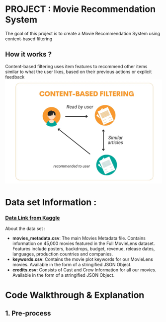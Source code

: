 # PROJECT : Movie Recommendation System
The goal of this project is to create a Movie Recommendation System using content-based filtering
## How it works ? 
Content-based filtering uses item features to recommend other items similar to what the user likes, based on their previous actions or explicit feedback
![alt text](https://github.com/cebsmind/Movie_Recommender/blob/main/images/ContentBasedFiltering.png?raw=true)
# Data set Information :
### [Data Link from Kaggle](https://www.kaggle.com/datasets/rounakbanik/the-movies-dataset)
About the data set : 
- **movies_metadata.csv**: The main Movies Metadata file. Contains information on 45,000 movies featured in the Full MovieLens dataset. Features include posters, backdrops, budget, revenue, release dates, languages, production countries and companies.
- **keywords.csv**: Contains the movie plot keywords for our MovieLens movies. Available in the form of a stringified JSON Object.
- **credits.csv:** Consists of Cast and Crew Information for all our movies. Available in the form of a stringified JSON Object.
# Code Walkthrough & Explanation
## 1. Pre-process


